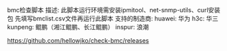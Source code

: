 bmc检查脚本
描述: 此脚本运行环境需安装ipmitool、net-snmp-utils、curl安装包
     先填写bmclist.csv文件再运行此脚本
支持的制造商:
huawei:      华为
h3c:         华三
kunpeng:     鲲鹏（湘江鲲鹏、长江鲲鹏）
inspur:      浪潮

https://github.com/hellowjko/check-bmc/releases
